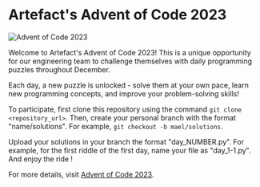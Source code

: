 # Artefact's Advent of Code 2023

![Advent of Code 2023](https://cdn.thenewstack.io/media/2021/12/521cd034-advent-of-code-2021.jpg)


Welcome to Artefact's Advent of Code 2023! This is a unique opportunity for our engineering team to challenge themselves with daily programming puzzles throughout December. 

Each day, a new puzzle is unlocked - solve them at your own pace, learn new programming concepts, and improve your problem-solving skills!

To participate, first clone this repository using the command `git clone <repository_url>`. Then, create your personal branch with the format "name/solutions". 
For example, `git checkout -b mael/solutions`.

Upload your solutions in your branch the format "day_NUMBER.py". 
For example, for the first riddle of the first day, name your file as "day_1-1.py".
And enjoy the ride ! 

For more details, visit [Advent of Code 2023](https://adventofcode.com/2023).

